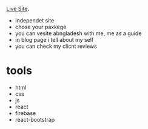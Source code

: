 [Live Site](https://travel-bd-guide.web.app/).

- independet site
- chose your paxkege
- you can vesite abngladesh with me, me as a guide
- in blog page i tell about my self
- you can check my clicnt reviews

# tools
- html
- css
- js
- react
- firebase
- react-bootstrap

